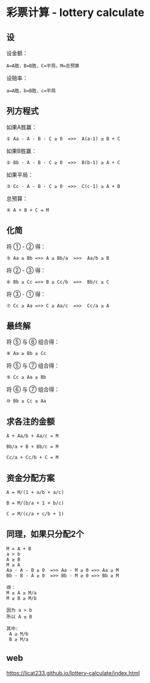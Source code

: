 # 彩票计算 - lottery calculate

## 设
设金额：
```
A=A胜，B=B胜，C=平局，M=总预算 
```
设赔率：
```
a=A胜，b=B胜，c=平局  
```

## 列方程式
如果A胜赢：
```
① Aa - A - B - C ≥ 0  =>>  A(a-1) ≥ B + C
```
如果B胜赢：
```
② Bb - A - B - C ≥ 0  =>>  B(b-1) ≥ A + C
```
如果平局：
```
③ Cc - A - B - C ≥ 0  =>>  C(c-1) ≥ A + B
```
总预算：
```
④ A + B + C = M
```

## 化简
将 ① - ② 得： 
```
⑤ Aa ≥ Bb =>> A ≥ Bb/a  =>>  Aa/b ≥ B
```
将 ② - ③ 得： 
```
⑥ Bb ≥ Cc =>> B ≥ Cc/b  =>>  Bb/c ≥ C
```
将 ③ - ① 得： 
```
⑦ Cc ≥ Aa =>> C ≥ Aa/c  =>>  Cc/a ≥ A
```

## 最终解
将 ⑤ 与 ⑥ 组合得：
```
⑧ Aa ≥ Bb ≥ Cc
```
将 ⑤ 与 ⑦ 组合得： 
```
⑨ Cc ≥ Aa ≥ Bb
```
将 ⑥ 与 ⑦ 组合得： 
```
⑩ Bb ≥ Cc ≥ Aa
```

## 求各注的金额
```
A + Aa/b + Aa/c = M

Bb/a + B + Bb/c = M 

Cc/a + Cc/b + C = M 
```

## 资金分配方案
```
A = M/(1 + a/b + a/c)

B = M/(b/a + 1 + b/c)

C = M/(c/a + c/b + 1)
```

## 同理，如果只分配2个
```
M = A + B
a > b
A ≥ B
M ≥ A
Aa - A - B ≥ 0  =>> Aa - M ≥ 0 =>> Aa ≥ M
Bb - B - A ≥ 0  =>> Bb - M ≥ 0 =>> Bb ≥ M

得：
M ≥ A ≥ M/a
M ≥ B ≥ M/b

因为 a > b
所以 A ≤ B

其中:
 A ≥ M/b
 B ≥ M/a
```

## web
<https://licat233.github.io/lottery-calculate/index.html>
